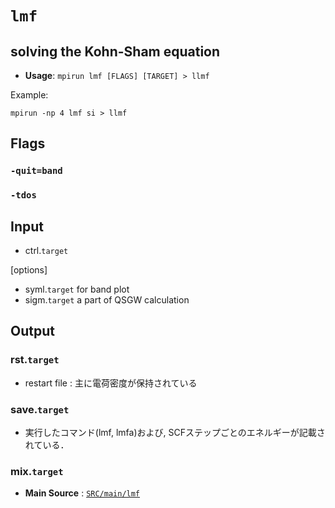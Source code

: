 # `lmf`

## solving the Kohn-Sham equation

- **Usage**: `mpirun lmf [FLAGS] [TARGET] > llmf`

Example:
```
mpirun -np 4 lmf si > llmf
```

## Flags
### `-quit=band`
### `-tdos`

## Input 

- ctrl.`target`

[options]
- syml.`target`
    for band plot
- sigm.`target`
    a part of QSGW calculation

## Output
### rst.`target`
- restart file : 主に電荷密度が保持されている

### save.`target`
- 実行したコマンド(lmf, lmfa)および, SCFステップごとのエネルギーが記載されている．

### mix.`target`

- **Main Source** : [`SRC/main/lmf`](https://github.com/tkotani/ecalj)
